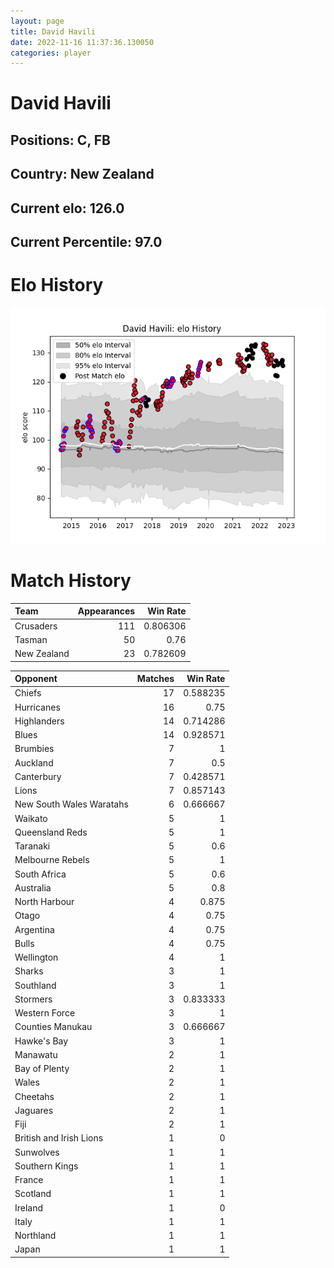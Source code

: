 ```yaml
---  
layout: page  
title: David Havili  
date: 2022-11-16 11:37:36.130050  
categories: player  
---
```

# David Havili

## Positions: C, FB

## Country: New Zealand

## Current elo: 126.0

## Current Percentile: 97.0

# Elo History


![elo history](history_DavidHavili.png)
# Match History


| Team        |   Appearances |   Win Rate |
|:------------|--------------:|-----------:|
| Crusaders   |           111 |   0.806306 |
| Tasman      |            50 |   0.76     |
| New Zealand |            23 |   0.782609 |

| Opponent                 |   Matches |   Win Rate |
|:-------------------------|----------:|-----------:|
| Chiefs                   |        17 |   0.588235 |
| Hurricanes               |        16 |   0.75     |
| Highlanders              |        14 |   0.714286 |
| Blues                    |        14 |   0.928571 |
| Brumbies                 |         7 |   1        |
| Auckland                 |         7 |   0.5      |
| Canterbury               |         7 |   0.428571 |
| Lions                    |         7 |   0.857143 |
| New South Wales Waratahs |         6 |   0.666667 |
| Waikato                  |         5 |   1        |
| Queensland Reds          |         5 |   1        |
| Taranaki                 |         5 |   0.6      |
| Melbourne Rebels         |         5 |   1        |
| South Africa             |         5 |   0.6      |
| Australia                |         5 |   0.8      |
| North Harbour            |         4 |   0.875    |
| Otago                    |         4 |   0.75     |
| Argentina                |         4 |   0.75     |
| Bulls                    |         4 |   0.75     |
| Wellington               |         4 |   1        |
| Sharks                   |         3 |   1        |
| Southland                |         3 |   1        |
| Stormers                 |         3 |   0.833333 |
| Western Force            |         3 |   1        |
| Counties Manukau         |         3 |   0.666667 |
| Hawke's Bay              |         3 |   1        |
| Manawatu                 |         2 |   1        |
| Bay of Plenty            |         2 |   1        |
| Wales                    |         2 |   1        |
| Cheetahs                 |         2 |   1        |
| Jaguares                 |         2 |   1        |
| Fiji                     |         2 |   1        |
| British and Irish Lions  |         1 |   0        |
| Sunwolves                |         1 |   1        |
| Southern Kings           |         1 |   1        |
| France                   |         1 |   1        |
| Scotland                 |         1 |   1        |
| Ireland                  |         1 |   0        |
| Italy                    |         1 |   1        |
| Northland                |         1 |   1        |
| Japan                    |         1 |   1        |